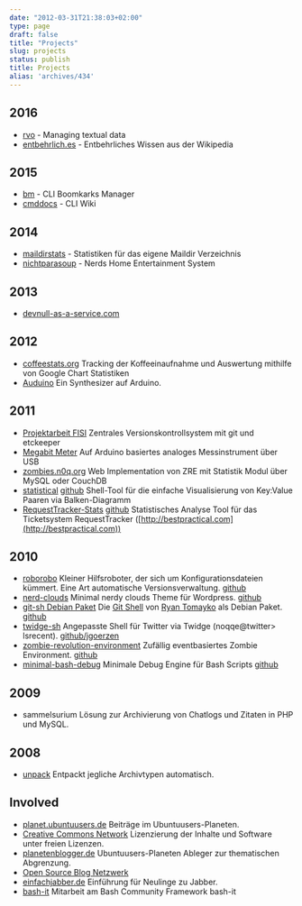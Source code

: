 ```yaml
---
date: "2012-03-31T21:38:03+02:00"
type: page
draft: false
title: "Projects"
slug: projects
status: publish
title: Projects
alias: 'archives/434'
---
```


## 2016

  * [rvo](https://github.com/noqqe/rvo) - Managing textual data
  * [entbehrlich.es](https://entbehrlich.es) - Entbehrliches Wissen aus der
    Wikipedia

## 2015

  * [bm](https://github.com/noqqe/bm) - CLI Boomkarks Manager
  * [cmddocs](https://github.com/noqqe/cmddocs) - CLI Wiki

## 2014

  * [maildirstats](https://github.com/noqqe/maildirstats) - Statistiken für
    das eigene Maildir Verzeichnis
  * [nichtparasoup](https://github.com/k4cg/nichtparasoup) - Nerds Home
    Entertainment System


## 2013

  * [devnull-as-a-service.com](http://devnull-as-a-service.com)

## 2012

  * [coffeestats.org](http://coffeestats.org) Tracking der Koffeeinaufnahme und
    Auswertung mithilfe von Google Chart Statistiken
  * [Auduino](http://noqqe.de/blog/2011/12/21/arduino-ich-bau-mir-einen-synthesizer/)
    Ein Synthesizer auf Arduino.

## 2011

  * [Projektarbeit FISI](http://noqqe.de//blog/2011/07/24/abschlussprufung-zentrales-versionskontrollsystem-mit-git-und-etckeeper/)
    Zentrales Versionskontrollsystem mit git und etckeeper
  * [Megabit Meter](http://noqqe.de/blog/2011/08/27/arduino-ich-baute-ein-megabitmeter/)
    Auf Arduino basiertes analoges Messinstrument über USB
  * [zombies.n0q.org](http://zombies.n0q.org) Web Implementation von ZRE mit Statistik Modul über MySQL oder CouchDB
  * [statistical](http://noqqe.de/archives/1611)  [github](http://github.com/noqqe/statistical) Shell-Tool
    für die einfache Visualisierung von Key:Value Paaren via Balken-Diagramm
  * [RequestTracker-Stats](http://github.com/noqqe/RequestTracker-Stats) [github](http://github.com/noqqe/RequestTracker-Stats)
    Statistisches Analyse Tool für das Ticketsystem RequestTracker ([http://bestpractical.com](http://bestpractical.com))

## 2010

  * [roborobo](http://noqqe.de/archives/977) Kleiner Hilfsroboter, der sich um Konfigurationsdateien kümmert. Eine Art automatische Versionsverwaltung. [github](http://github.com/noqqe/roborobo)
  * [nerd-clouds](http://noqqe.de/archives/1071) Minimal nerdy clouds Theme für Wordpress. [github](http://github.com/noqqe/nerd-clouds)
  * [git-sh Debian Paket](http://github.com/noqqe/git-sh-Debian-Package) Die [Git Shell](http://github.com/rtomayko/git-sh) von [Ryan Tomayko](http://tomayko.com/about) als Debian Paket. [github](http://github.com/noqqe/git-sh-Debian-Package)
  * [twidge-sh](http://noqqe.de/archives/1285) Angepasste Shell für Twitter via
    Twidge (noqqe@twitter&gt; lsrecent). [github/jgoerzen](http://github.com/jgoerzen/twidge/blob/master/twidge-sh)
  * [zombie-revolution-environment](http://noqqe.de/archives/1314) Zufällig eventbasiertes Zombie Environment. [github](http://github.com/noqqe/zombie-revolution-environment)
  * [minimal-bash-debug](http://noqqe.de/archives/1332) Minimale Debug Engine für Bash Scripts [github](http://github.com/noqqe/minimal-bash-debug)

## 2009

  * sammelsurium Lösung zur Archivierung von Chatlogs und Zitaten in PHP und
    MySQL.

## 2008

  * [unpack](http://noqqe.de/archives/422) Entpackt jegliche Archivtypen automatisch.

## Involved

  * [planet.ubuntuusers.de](http://planet.ubuntuusers.de) Beiträge im Ubuntuusers-Planeten.
  * [Creative Commons Network](https://creativecommons.net/noqqe) Lizenzierung der Inhalte und Software unter freien Lizenzen.
  * [planetenblogger.de](http://planetenblogger.de) Ubuntuusers-Planeten Ableger zur thematischen Abgrenzung.
  * [Open Source Blog Netzwerk](http://osbn.de)
  * [einfachjabber.de](http://einfachjabber.de) Einführung für Neulinge zu Jabber.
  * [bash-it](http://github.com/revans/bash-it) Mitarbeit am Bash Community Framework bash-it
